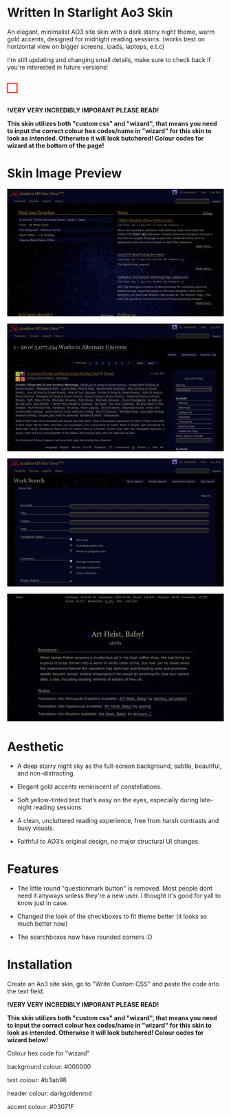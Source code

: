 # Written In Starlight Ao3 Skin
An elegant, minimalist AO3 site skin with a dark starry night theme, warm gold accents, designed for midnight reading sessions. (works best on horizontal view on bigger screens, ipads, laptops, e.t.c)

I'm still updating and changing small details, make sure to check back if you're interested in future versions!

<p style="border:2px solid red; padding:10px; display:inline-block;">
  
**!VERY VERY INCREDIBLY IMPORANT PLEASE READ!**
  
**This skin utilizes both "custom css" and "wizard", that means you need to input the correct colour hex codes/name in "wizard" for this skin to look as intended. Otherwise it will look butchered! Colour codes for wizard at the bottom of the page!**
</p>

# Skin Image Preview
![Img1](preview-dashboard.jpeg) 


![Img2](preview-filters.jpeg) 


![Img2](preview-search.jpeg) 


![Img2](preview-mainworkarea.jpeg)

# Aesthetic
* A deep starry night sky as the full-screen background, subtle, beautiful, and non-distracting.

* Elegant gold accents reminiscent of constellations.

* Soft yellow-tinted text that’s easy on the eyes, especially during late-night reading sessions.

* A clean, uncluttered reading experience, free from harsh contrasts and busy visuals.

* Faithful to AO3’s original design, no major structural UI changes.

# Features
* The little round "questionmark button" is removed. Most people dont need it anyways unless they're a new user. I thought it's good for yall to know just in case.

* Changed the look of the checkboxes to fit theme better (it looks so much better now)

* The searchboxes now have rounded corners :D

# Installation
Create an Ao3 site skin, go to "Write Custom CSS" and paste the code into the text field.

**!VERY VERY INCREDIBLY IMPORANT PLEASE READ!**

**This skin utilizes both "custom css" and "wizard", that means you need to input the correct colour hex codes/name in "wizard" for this skin to look as intended. Otherwise it will look butchered! Colour codes for wizard below!**

Colour hex code for "wizard"

background colour: #000000

text colour: #b3ab98

header colour: darkgoldenrod

accent colour: #03071F

